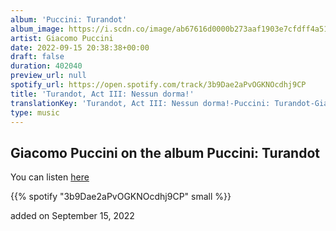 ```yaml
---
album: 'Puccini: Turandot'
album_image: https://i.scdn.co/image/ab67616d0000b273aaf1903e7cfdff4a512e688d
artist: Giacomo Puccini
date: 2022-09-15 20:38:38+00:00
draft: false
duration: 402040
preview_url: null
spotify_url: https://open.spotify.com/track/3b9Dae2aPvOGKNOcdhj9CP
title: 'Turandot, Act III: Nessun dorma!'
translationKey: 'Turandot, Act III: Nessun dorma!-Puccini: Turandot-Giacomo Puccini'
type: music
---
```



## Giacomo Puccini on the album Puccini: Turandot

You can listen [here](https://open.spotify.com/track/3b9Dae2aPvOGKNOcdhj9CP)

{{% spotify "3b9Dae2aPvOGKNOcdhj9CP" small %}}

added on September 15, 2022